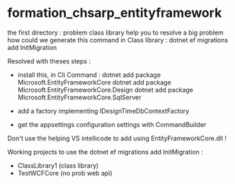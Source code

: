 # formation_chsarp_entityframework

the first directory : problem class library help you to resolve a big problem
how could we generate this command in Class library : dotnet ef migrations add InitMigration

Resolved with theses steps : 
- install this, in Cli Command : 
dotnet add package Microsoft.EntityFrameworkCore
dotnet add package Microsoft.EntityFrameworkCore.Design
dotnet add package Microsoft.EntityFrameworkCore.SqlServer

- add a factory implementing IDesignTimeDbContextFactory 

- get the appsettings configuration settings with CommandBuilder

Don't use the helping VS intellicode to add using EntityFrameworkCore.dll !


Working projects to use the dotnet ef migrations add InitMigration : 
- ClassLibrary1 (class library)
- TestWCFCore (no prob web api)


